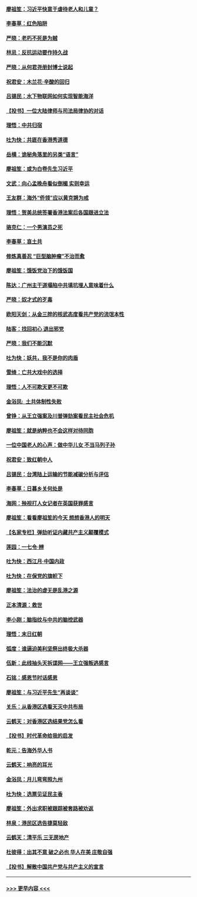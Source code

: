 #### [廖祖笙：习近平快意于虐待老人和儿童？](../pages/nsc993/n11715313.md?t=12121401) 
#### [李春草：红色陷阱](../pages/nsc993/n11715029.md?t=12121401) 
#### [严晓：老朽不死是为贼](../pages/nsc993/n11712910.md?t=12121401) 
#### [林忌：反抗运动要作持久战](../pages/nsc993/n11712623.md?t=12121401) 
#### [严晓：从何君尧册封博士说起](../pages/nsc993/n11712465.md?t=12121401) 
#### [祝君安：木兰花·辛酸的回归](../pages/nsc993/n11712381.md?t=12121401) 
#### [吕锡民：水下物联网如何实现智能海洋](../pages/nsc993/n11711158.md?t=12121401) 
#### [【投书】一位大陆律师与司法局律协的对话](../pages/nsc993/n11709675.md?t=12121401) 
#### [理悟：中共归宿](../pages/nsc993/n11710059.md?t=12121401) 
#### [吐为快：共匪在香港秀道德](../pages/nsc993/n11709979.md?t=12121401) 
#### [岳横：诡秘角落里的另类“语言”](../pages/nsc993/n11709792.md?t=12121401) 
#### [廖祖笙：或为白卷先生习近平](../pages/nsc993/n11708330.md?t=12121401) 
#### [文武：向心孟晚舟看似倒楣 实则幸运](../pages/nsc993/n11708236.md?t=12121401) 
#### [王友群：海外“侨领”应以黄克锵为戒](../pages/nsc993/n11706176.md?t=12121401) 
#### [理悟：贺美总统签署香港法案后各国跟进立法](../pages/nsc993/n11706853.md?t=12121401) 
#### [骆克仁：一个男演员之死](../pages/nsc993/n11706677.md?t=12121401) 
#### [李春草：哀土共](../pages/nsc993/n11706255.md?t=12121401) 
#### [修炼真善忍 “巨型脑肿瘤”不治而愈](../pages/nsc993/n11705340.md?t=12121401) 
#### [廖祖笙：饿饭党治下的饿饭国](../pages/nsc993/n11705085.md?t=12121401) 
#### [陈达：广州主干道塌陷中共填坑埋人意味着什么](../pages/nsc993/n11705046.md?t=12121401) 
#### [严晓：奴才式的歹毒](../pages/nsc993/n11704826.md?t=12121401) 
#### [欧阳天剑：从金三胖的核武态度看共产党的流氓本性](../pages/nsc993/n11702238.md?t=12121401) 
#### [陆客：找回初心 退出邪党](../pages/nsc993/n11702213.md?t=12121401) 
#### [严晓：我们不能沉默](../pages/nsc993/n11702110.md?t=12121401) 
#### [吐为快：妖共，我不是你的肉盾](../pages/nsc993/n11701366.md?t=12121401) 
#### [雪绮：亡共大戏中的选择](../pages/nsc993/n11699922.md?t=12121401) 
#### [理悟：人不可欺天更不可欺](../pages/nsc993/n11699657.md?t=12121401) 
#### [金浴凤:  土共体制性失败](../pages/nsc993/n11699361.md?t=12121401) 
#### [曾铮：从王立强案及川普弹劾案看民主社会危机](../pages/nsc993/n11699318.md?t=12121401) 
#### [廖祖笙：就是纳粹也不会这样对待同胞](../pages/nsc993/n11697658.md?t=12121401) 
#### [一位中国老人的心声：做中华儿女 不当马列子孙](../pages/nsc993/n11697525.md?t=12121401) 
#### [祝君安：致红朝中人](../pages/nsc993/n11697518.md?t=12121401) 
#### [吕锡民：台湾陆上运输的节能减碳分析与评估](../pages/nsc993/n11694983.md?t=12121401) 
#### [李春草：日暮乡关何处是](../pages/nsc993/n11694805.md?t=12121401) 
#### [海网：殃视打人女记者在英国获罪感言](../pages/nsc993/n11693832.md?t=12121401) 
#### [廖祖笙：看看廖祖笙的今天 想想香港人的明天](../pages/nsc993/n11693707.md?t=12121401) 
#### [【名家专栏】弹劾听证内藏共产主义颠覆模式](../pages/nsc993/n11693563.md?t=12121401) 
#### [莲园：一七令‧辨](../pages/nsc993/n11692558.md?t=12121401) 
#### [吐为快：西江月·中国内政](../pages/nsc993/n11692071.md?t=12121401) 
#### [吐为快：在保党的旗帜下](../pages/nsc993/n11691188.md?t=12121401) 
#### [廖祖笙：法治的虚无是乱港之源](../pages/nsc993/n11690605.md?t=12121401) 
#### [正本清源：救世](../pages/nsc993/n11689134.md?t=12121401) 
#### [李小刚：脑指纹与中共的脑控武器](../pages/nsc993/n11688900.md?t=12121401) 
#### [理悟：末日红朝](../pages/nsc993/n11688829.md?t=12121401) 
#### [弧度：谁逼迫美利坚祭出终极大杀器](../pages/nsc993/n11688735.md?t=12121401) 
#### [伍新：此线抽头天拆谍网——王立强叛逃感言](../pages/nsc993/n11687981.md?t=12121401) 
#### [石铭：感恩节时话感恩](../pages/nsc993/n11687568.md?t=12121401) 
#### [廖祖笙：与习近平先生“再谈谈”](../pages/nsc993/n11687005.md?t=12121401) 
#### [关乐：从香港区选看天灭中共布局](../pages/nsc993/n11686647.md?t=12121401) 
#### [云鹤天：对香港区选结果党怎么看](../pages/nsc993/n11686216.md?t=12121401) 
#### [【投书】时代革命给我的启发](../pages/nsc993/n11684287.md?t=12121401) 
#### [乾元：告海外华人书](../pages/nsc993/n11684044.md?t=12121401) 
#### [云鹤天：响亮的耳光](../pages/nsc993/n11684254.md?t=12121401) 
#### [金浴凤：月儿弯弯照九州](../pages/nsc993/n11684231.md?t=12121401) 
#### [吐为快：选票见证民主香](../pages/nsc993/n11684206.md?t=12121401) 
#### [廖祖笙：外出求职被跟踪被套路被劝返](../pages/nsc993/n11683874.md?t=12121401) 
#### [林泉：港民区选告捷莫轻敌](../pages/nsc993/n11683930.md?t=12121401) 
#### [云鹤天：清平乐 三无房地产](../pages/nsc993/n11681521.md?t=12121401) 
#### [杜彼得：出其不意 破之必也 华人在美 庄敬自强](../pages/nsc993/n11679554.md?t=12121401) 
#### [【投书】解散中国共产党与共产主义的宣言](../pages/nsc993/n11679177.md?t=12121401) 

----
#### [ >>> 更早内容 <<< ](../indexes/nsc993-earlier.md)
